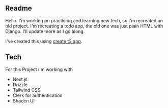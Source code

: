 ## Readme

Hello. I'm working on practicing and learning new tech, so i'm recreated an old project.
I'm recreating a todo app, the old one was just plain HTML with Django.
I'll update more as I go along.

I've created this using [create t3 app](https://create.t3.gg/).

## Tech

For this Project i'm working with

- Next.js
- Drizzle
- Tailwind CSS
- Clerk for authentication
- Shadcn UI
